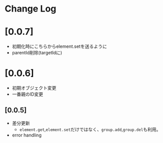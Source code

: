 # Change Log

# [0.0.7]
- 初期化時にこちらからelement.setを送るように
- parentId削除(targetIdに)

# [0.0.6]
- 初期オブジェクト変更
- 一番親のID変更

## [0.0.5]
- 差分更新
  - `element.get`,`element.set`だけではなく、`group.add`,`group.del`も利用。
- error handling
